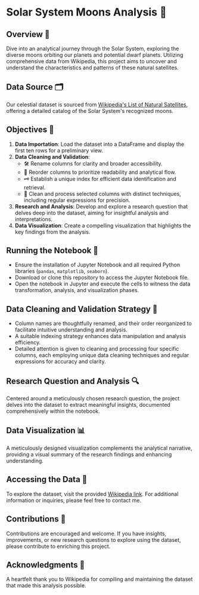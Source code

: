 # Solar System Moons Analysis 🌌

## Overview 📖
Dive into an analytical journey through the Solar System, exploring the diverse moons orbiting our planets and potential dwarf planets. Utilizing comprehensive data from Wikipedia, this project aims to uncover and understand the characteristics and patterns of these natural satellites.

## Data Source 🗂
Our celestial dataset is sourced from [Wikipedia's List of Natural Satellites](https://en.wikipedia.org/wiki/List_of_natural_satellites#List), offering a detailed catalog of the Solar System's recognized moons.

## Objectives 🎯
1. **Data Importation**: Load the dataset into a DataFrame and display the first ten rows for a preliminary view.
2. **Data Cleaning and Validation**:
   - 🛠 Rename columns for clarity and broader accessibility.
   - 🔀 Reorder columns to prioritize readability and analytical flow.
   - 🗝 Establish a unique index for efficient data identification and retrieval.
   - 🧼 Clean and process selected columns with distinct techniques, including regular expressions for precision.
3. **Research and Analysis**: Develop and explore a research question that delves deep into the dataset, aiming for insightful analysis and interpretations.
4. **Data Visualization**: Create a compelling visualization that highlights the key findings from the analysis.

## Running the Notebook 🚀
- Ensure the installation of Jupyter Notebook and all required Python libraries (`pandas`, `matplotlib`, `seaborn`).
- Download or clone this repository to access the Jupyter Notebook file.
- Open the notebook in Jupyter and execute the cells to witness the data transformation, analysis, and visualization phases.

## Data Cleaning and Validation Strategy 🧹
- Column names are thoughtfully renamed, and their order reorganized to facilitate intuitive understanding and analysis.
- A suitable indexing strategy enhances data manipulation and analysis efficiency.
- Detailed attention is given to cleaning and processing four specific columns, each employing unique data cleaning techniques and regular expressions for accuracy and clarity.

## Research Question and Analysis 🔍
Centered around a meticulously chosen research question, the project delves into the dataset to extract meaningful insights, documented comprehensively within the notebook.

## Data Visualization 📊
A meticulously designed visualization complements the analytical narrative, providing a visual summary of the research findings and enhancing understanding.

## Accessing the Data 📡
To explore the dataset, visit the provided [Wikipedia link](https://en.wikipedia.org/wiki/List_of_natural_satellites#List). For additional information or inquiries, please feel free to contact me.

## Contributions 🤝
Contributions are encouraged and welcome. If you have insights, improvements, or new research questions to explore using the dataset, please contribute to enriching this project.

## Acknowledgments 💖
A heartfelt thank you to Wikipedia for compiling and maintaining the dataset that made this analysis possible.
